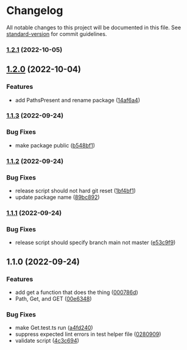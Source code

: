 # Changelog

All notable changes to this project will be documented in this file. See [standard-version](https://github.com/conventional-changelog/standard-version) for commit guidelines.

### [1.2.1](https://github.com/AngusLeck/ts-helpers/compare/v1.2.0...v1.2.1) (2022-10-05)

## [1.2.0](https://github.com/AngusLeck/ts-helpers/compare/v1.1.3...v1.2.0) (2022-10-04)


### Features

* add PathsPresent and rename package ([14af6a4](https://github.com/AngusLeck/ts-helpers/commit/14af6a46297db388a66e957a2693600e4c67471c))

### [1.1.3](https://github.com/AngusLeck/ts-get/compare/v1.1.2...v1.1.3) (2022-09-24)


### Bug Fixes

* make package public ([b548bf1](https://github.com/AngusLeck/ts-get/commit/b548bf1105676c2a133b53617c4e0542acffa313))

### [1.1.2](https://github.com/AngusLeck/ts-get/compare/v1.1.1...v1.1.2) (2022-09-24)


### Bug Fixes

* release script should not hard git reset ([1bf4bf1](https://github.com/AngusLeck/ts-get/commit/1bf4bf1221f3bc4c668370e7fda333f5ef8e0050))
* update package name ([89bc892](https://github.com/AngusLeck/ts-get/commit/89bc892611c395812149f7d179649e2886a448f0))

### [1.1.1](https://github.com/AngusLeck/ts-get/compare/v1.1.0...v1.1.1) (2022-09-24)


### Bug Fixes

* release script should specify branch main not master ([e53c9f9](https://github.com/AngusLeck/ts-get/commit/e53c9f9071d0ce98961ee29ecf8e9b0a54a855fb))

## 1.1.0 (2022-09-24)


### Features

* add get a function that does the thing ([000786d](https://github.com/AngusLeck/ts-get/commit/000786dc2a27b12cf977637f07233ddbaf29d130))
* Path, Get, and GET ([00e6348](https://github.com/AngusLeck/ts-get/commit/00e63488ff9a4ca795e94318e80ecc4225a66863))


### Bug Fixes

* make Get.test.ts run ([a4fd240](https://github.com/AngusLeck/ts-get/commit/a4fd2406588153ad8d92ff7f11b59ab527460117))
* suppress expected lint errors in test helper file ([0280909](https://github.com/AngusLeck/ts-get/commit/02809098bcc642ca883a3d20aaea72fe4e845b7b))
* validate script ([4c3c694](https://github.com/AngusLeck/ts-get/commit/4c3c694c5a148727e9f7c9eb73b5998a894c1fc8))
